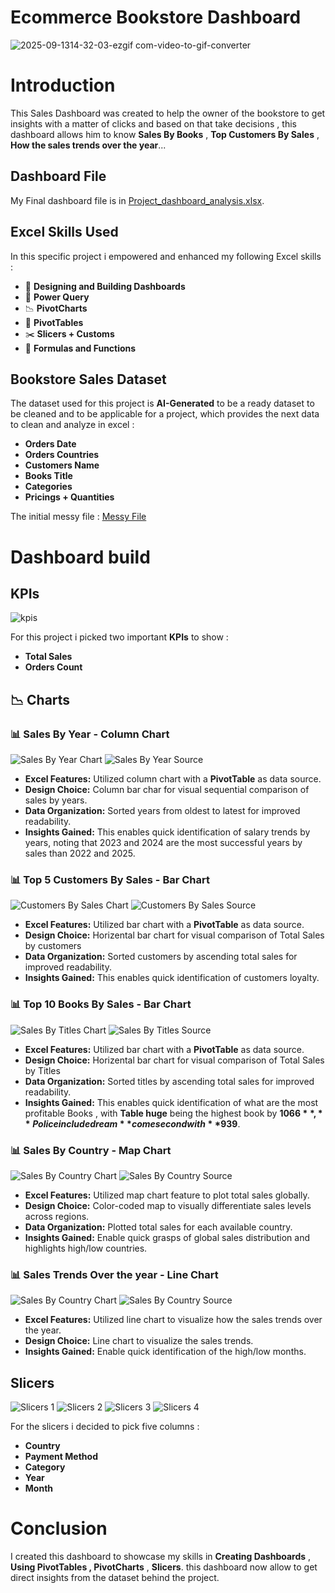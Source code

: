 # Ecommerce Bookstore Dashboard

![2025-09-1314-32-03-ezgif com-video-to-gif-converter](https://github.com/user-attachments/assets/145ed400-176b-4287-b046-8db61a0a98bd)

# Introduction

This Sales Dashboard was created to help the owner of the bookstore to get insights with a matter of clicks and based on that take decisions , this dashboard allows him to know **Sales By Books** , **Top Customers By Sales** , **How the sales trends over the year**...

## Dashboard File

My Final dashboard file is in [Project_dashboard_analysis.xlsx](/Project_1_dashboard/Project_dashboard_analysis.xlsx).

## Excel Skills Used

In this specific project i empowered and enhanced my following Excel skills :

- 📐 **Designing and Building Dashboards**
- 💪 **Power Query**
- 📉 **PivotCharts**
- 📑 **PivotTables**
- ✂️ **Slicers + Customs**
- 🧮 **Formulas and Functions**

## Bookstore Sales Dataset

The dataset used for this project is **AI-Generated** to be a ready dataset to be cleaned and to be applicable for a project, which provides the next data to clean and analyze in excel :

- **Orders Date**
- **Orders Countries**
- **Customers Name**
- **Books Title**
- **Categories**
- **Pricings + Quantities**

The initial messy file : [Messy File](/initial_messy_data.xlsx)

# Dashboard build

## KPIs

![kpis](/images/kpis_dash.png)

For this project i picked two important **KPIs** to show :

- **Total Sales**
- **Orders Count**

## 📉 Charts

### 📊 Sales By Year - Column Chart

![Sales By Year Chart](/images/sales_by_year_dash.png)
![Sales By Year Source](/images/sales_by_year_dash_source.png)

- **Excel Features:** Utilized column chart with a **PivotTable** as data source.
- **Design Choice:** Column bar char for visual sequential comparison of sales by years.
- **Data Organization:** Sorted years from oldest to latest for improved readability.
- **Insights Gained:** This enables quick identification of salary trends by years, noting that 2023 and 2024 are the most successful years by sales than 2022 and 2025.

### 📊 Top 5 Customers By Sales - Bar Chart

![Customers By Sales Chart](/images/customers_by_sales_dash.png)
![Customers By Sales Source](/images/customers_by_sales_dash_source_last.png)

- **Excel Features:** Utilized bar chart with a **PivotTable** as data source.
- **Design Choice:** Horizental bar chart for visual comparison of Total Sales by customers
- **Data Organization:** Sorted customers by ascending total sales for improved readability.
- **Insights Gained:** This enables quick identification of customers loyalty.

### 📊 Top 10 Books By Sales - Bar Chart

![Sales By Titles Chart](/images\sales_by_title_dash.png)
![Sales By Titles Source](/images/sales_by_title_dash_source.png)

- **Excel Features:** Utilized bar chart with a **PivotTable** as data source.
- **Design Choice:** Horizental bar chart for visual comparison of Total Sales by Titles
- **Data Organization:** Sorted titles by ascending total sales for improved readability.
- **Insights Gained:** This enables quick identification of what are the most profitable Books , with **Table huge** being the highest book by **$1066** , **Police include dream** come second with **$939**.

### 📊 Sales By Country - Map Chart

![Sales By Country Chart](/images/sales_by_country_dash_last.png)
![Sales By Country Source](/images/sales_by_country_dash_source_last.png)

- **Excel Features:** Utilized map chart feature to plot total sales globally.
- **Design Choice:** Color-coded map to visually differentiate sales levels across regions.
- **Data Organization:** Plotted total sales for each available country.
- **Insights Gained:** Enable quick grasps of global sales distribution and highlights high/low countries.

### 📊 Sales Trends Over the year - Line Chart

![Sales By Country Chart](/images\sales_trend_yearly_dash.png)
![Sales By Country Source](/images\sales_trend_yearly_dash_source.png)

- **Excel Features:** Utilized line chart to visualize how the sales trends over the year.
- **Design Choice:** Line chart to visualize the sales trends.
- **Insights Gained:** Enable quick identification of the high/low months.

## Slicers

![Slicers 1](/images/slicers_one.png)
![Slicers 2](/images/category_slicer.png)
![Slicers 3](/images/year_slicer.png)
![Slicers 4](/images/month_slicer.png)

For the slicers i decided to pick five columns :

- **Country**
- **Payment Method**
- **Category**
- **Year**
- **Month**

# Conclusion

I created this dashboard to showcase my skills in **Creating Dashboards** , **Using PivotTables , PivotCharts** , **Slicers**. this dashboard now allow to get direct insights from the dataset behind the project.
